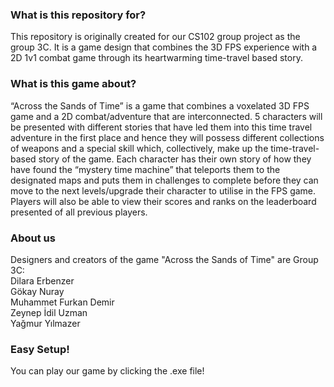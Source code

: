 ### What is this repository for?
This repository is originally created for our CS102 group project as the group 3C. It is a game design that combines the 3D FPS experience with a 2D 1v1 combat game through its heartwarming time-travel based story.

### What is this game about?
“Across the Sands of Time” is a game that combines a voxelated 3D FPS game and a 2D combat/adventure that are interconnected. 5 characters will be presented with different stories that have led them into this time travel adventure in the first place and hence they will possess different collections of weapons and a special skill which, collectively, make up the time-travel-based story of the game. Each character has their own story of how they have found the “mystery time machine” that teleports them to the designated maps and puts them in challenges to complete before they can move to the next levels/upgrade their character to utilise in the FPS game. Players will also be able to view their scores and ranks on the leaderboard presented of all previous players.

### About us
Designers and creators of the game "Across the Sands of Time" are Group 3C: <br/>
Dilara Erbenzer<br/>
Gökay Nuray<br/>
Muhammet Furkan Demir<br/>
Zeynep İdil Uzman<br/>
Yağmur Yılmazer<br/>

### Easy Setup!
You can play our game by clicking the .exe file!
